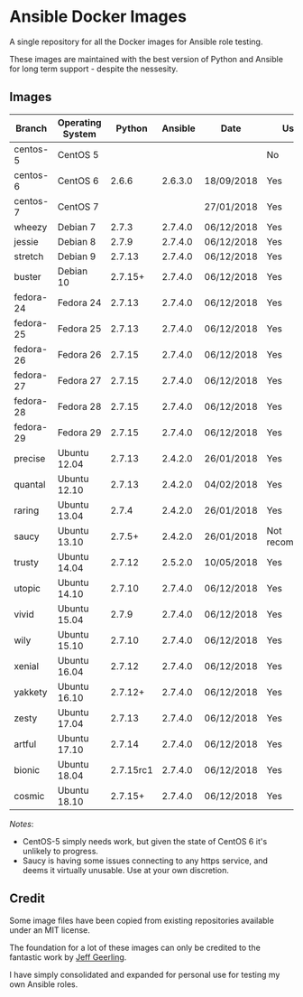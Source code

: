 # Ansible Docker Images

A single repository for all the Docker images for Ansible role testing.

These images are maintained with the best version of Python and Ansible for long term support - despite the nessesity.

## Images

| Branch    | Operating System | Python    | Ansible | Date       | Usable          |
| --------- |------------------| --------- | ------- |----------- | --------------- |
| centos-5  | CentOS 5         |           |         |            | No              |
| centos-6  | CentOS 6         | 2.6.6     | 2.6.3.0 | 18/09/2018 | Yes             |
| centos-7  | CentOS 7         |           |         | 27/01/2018 | Yes             |
| wheezy    | Debian 7         | 2.7.3     | 2.7.4.0 | 06/12/2018 | Yes             |
| jessie    | Debian 8         | 2.7.9     | 2.7.4.0 | 06/12/2018 | Yes             |
| stretch   | Debian 9         | 2.7.13    | 2.7.4.0 | 06/12/2018 | Yes             |
| buster    | Debian 10        | 2.7.15+   | 2.7.4.0 | 06/12/2018 | Yes             |
| fedora-24 | Fedora 24        | 2.7.13    | 2.7.4.0 | 06/12/2018 | Yes             |
| fedora-25 | Fedora 25        | 2.7.13    | 2.7.4.0 | 06/12/2018 | Yes             |
| fedora-26 | Fedora 26        | 2.7.15    | 2.7.4.0 | 06/12/2018 | Yes             |
| fedora-27 | Fedora 27        | 2.7.15    | 2.7.4.0 | 06/12/2018 | Yes             |
| fedora-28 | Fedora 28        | 2.7.15    | 2.7.4.0 | 06/12/2018 | Yes             |
| fedora-29 | Fedora 29        | 2.7.15    | 2.7.4.0 | 06/12/2018 | Yes             |
| precise   | Ubuntu 12.04     | 2.7.13    | 2.4.2.0 | 26/01/2018 | Yes             |
| quantal   | Ubuntu 12.10     | 2.7.13    | 2.4.2.0 | 04/02/2018 | Yes             |
| raring    | Ubuntu 13.04     | 2.7.4     | 2.4.2.0 | 26/01/2018 | Yes             |
| saucy     | Ubuntu 13.10     | 2.7.5+    | 2.4.2.0 | 26/01/2018 | Not recommended |
| trusty    | Ubuntu 14.04     | 2.7.12    | 2.5.2.0 | 10/05/2018 | Yes             |
| utopic    | Ubuntu 14.10     | 2.7.10    | 2.7.4.0 | 06/12/2018 | Yes             |
| vivid     | Ubuntu 15.04     | 2.7.9     | 2.7.4.0 | 06/12/2018 | Yes             |
| wily      | Ubuntu 15.10     | 2.7.10    | 2.7.4.0 | 06/12/2018 | Yes             |
| xenial    | Ubuntu 16.04     | 2.7.12    | 2.7.4.0 | 06/12/2018 | Yes             |
| yakkety   | Ubuntu 16.10     | 2.7.12+   | 2.7.4.0 | 06/12/2018 | Yes             |
| zesty     | Ubuntu 17.04     | 2.7.13    | 2.7.4.0 | 06/12/2018 | Yes             |
| artful    | Ubuntu 17.10     | 2.7.14    | 2.7.4.0 | 06/12/2018 | Yes             |
| bionic    | Ubuntu 18.04     | 2.7.15rc1 | 2.7.4.0 | 06/12/2018 | Yes             |
| cosmic    | Ubuntu 18.10     | 2.7.15+   | 2.7.4.0 | 06/12/2018 | Yes             |

*Notes*:

* CentOS-5 simply needs work, but given the state of CentOS 6 it's unlikely to progress.
* Saucy is having some issues connecting to any https service, and deems it virtually unusable. Use at your own discretion.

## Credit

Some image files have been copied from existing repositories available under an MIT license.

The foundation for a lot of these images can only be credited to the fantastic work by [Jeff Geerling](http://jeffgeerling.com/).

I have simply consolidated and expanded for personal use for testing my own Ansible roles.